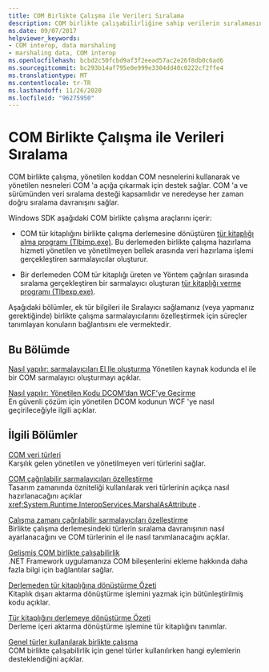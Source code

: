 ```yaml
---
title: COM Birlikte Çalışma ile Verileri Sıralama
description: COM birlikte çalışabilirliğine sahip verilerin sıralamasını kapsayan makalelere göz atın. Tlbimp.exe ve Tlbexp.exe araçları bir COM tür kitaplığı ve birlikte çalışma derlemesi arasında dönüştürülür.
ms.date: 09/07/2017
helpviewer_keywords:
- COM interop, data marshaling
- marshaling data, COM interop
ms.openlocfilehash: bcbd2c50fcbd9af3f2eead57ac2e26f8db0c6ad6
ms.sourcegitcommit: bc293b14af795e0e999e3304dd40c0222cf2ffe4
ms.translationtype: MT
ms.contentlocale: tr-TR
ms.lasthandoff: 11/26/2020
ms.locfileid: "96275950"
---
```

# <a name="marshaling-data-with-com-interop"></a>COM Birlikte Çalışma ile Verileri Sıralama

COM birlikte çalışma, yönetilen koddan COM nesnelerini kullanarak ve yönetilen nesneleri COM 'a açığa çıkarmak için destek sağlar. COM 'a ve sürümünden veri sıralama desteği kapsamlıdır ve neredeyse her zaman doğru sıralama davranışını sağlar.  
  
 Windows SDK aşağıdaki COM birlikte çalışma araçlarını içerir:  
  
- COM tür kitaplığını birlikte çalışma derlemesine dönüştüren [tür kitaplığı alma programı (Tlbimp.exe)](../tools/tlbimp-exe-type-library-importer.md). Bu derlemeden birlikte çalışma hazırlama hizmeti yönetilen ve yönetilmeyen bellek arasında veri hazırlama işlemi gerçekleştiren sarmalayıcılar oluşturur.  
  
- Bir derlemeden COM tür kitaplığı üreten ve Yöntem çağrıları sırasında sıralama gerçekleştiren bir sarmalayıcı oluşturan [tür kitaplığı verme programı (Tlbexp.exe)](../tools/tlbexp-exe-type-library-exporter.md).  
  
 Aşağıdaki bölümler, ek tür bilgileri ile Sıralayıcı sağlamanız (veya yapmanız gerektiğinde) birlikte çalışma sarmalayıcılarını özelleştirmek için süreçler tanımlayan konuların bağlantısını ele vermektedir.  
  
## <a name="in-this-section"></a>Bu Bölümde  

[Nasıl yapılır: sarmalayıcıları El Ile oluşturma](how-to-create-wrappers-manually.md) Yönetilen kaynak kodunda el ile bir COM sarmalayıcı oluşturmayı açıklar.

 [Nasıl yapılır: Yönetilen Kodu DCOM’dan WCF’ye Geçirme](how-to-migrate-managed-code-dcom-to-wcf.md)  
 En güvenli çözüm için yönetilen DCOM kodunun WCF 'ye nasıl geçirileceğiyle ilgili açıklar.  
  
## <a name="related-sections"></a>İlgili Bölümler  

 [COM veri türleri](/previous-versions/dotnet/netframework-4.0/sak564ww(v=vs.100))  
 Karşılık gelen yönetilen ve yönetilmeyen veri türlerini sağlar.  
  
 [COM çağrılabilir sarmalayıcıları özelleştirme](/previous-versions/dotnet/netframework-4.0/3bwc828w(v=vs.100))  
 Tasarım zamanında özniteliği kullanılarak veri türlerinin açıkça nasıl hazırlanacağını açıklar <xref:System.Runtime.InteropServices.MarshalAsAttribute> .  
  
 [Çalışma zamanı çağrılabilir sarmalayıcıları özelleştirme](/previous-versions/dotnet/netframework-4.0/e753eftz(v=vs.100))  
 Birlikte çalışma derlemesindeki türlerin sıralama davranışının nasıl ayarlanacağını ve COM türlerinin el ile nasıl tanımlanacağını açıklar.  
  
 [Gelişmiş COM birlikte çalışabilirlik](/previous-versions/dotnet/netframework-4.0/bd9cdfyx(v=vs.100))  
 .NET Framework uygulamanıza COM bileşenlerini ekleme hakkında daha fazla bilgi için bağlantılar sağlar.  
  
 [Derlemeden tür kitaplığına dönüştürme Özeti](/previous-versions/dotnet/netframework-4.0/xk1120c3(v=vs.100))  
 Kitaplık dışarı aktarma dönüştürme işlemini yazmak için bütünleştirilmiş kodu açıklar.  
  
 [Tür kitaplığını derlemeye dönüştürme Özeti](/previous-versions/dotnet/netframework-4.0/k83zzh38(v=vs.100))  
 Derleme içeri aktarma dönüştürme işlemine tür kitaplığını tanımlar.  
  
 [Genel türler kullanılarak birlikte çalışma](/previous-versions/dotnet/netframework-4.0/ms229590(v=vs.100))  
 COM birlikte çalışabilirlik için genel türler kullanılırken hangi eylemlerin desteklendiğini açıklar.
